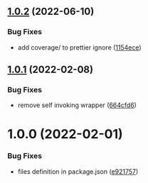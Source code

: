 ## [1.0.2](https://github.com/nodly/create-app/compare/v1.0.1...v1.0.2) (2022-06-10)


### Bug Fixes

* add coverage/ to prettier ignore ([1154ece](https://github.com/nodly/create-app/commit/1154ece3da805b861443656c9cc558b6ea64331c))

## [1.0.1](https://github.com/nodly/create-app/compare/v1.0.0...v1.0.1) (2022-02-08)


### Bug Fixes

* remove self invoking wrapper ([664cfd6](https://github.com/nodly/create-app/commit/664cfd6a118fdce57affc9bb196ce0fde848f1c1))

# 1.0.0 (2022-02-01)


### Bug Fixes

* files definition in package.json ([e921757](https://github.com/nodly/create-app/commit/e921757d67f5bd11fd80605847516910e6d3419c))

